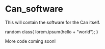 # Can_software

This will contain the software for the Can itself.

  random class{
    lorem.ipsum(hello + "world");
  }

More code coming soon!
